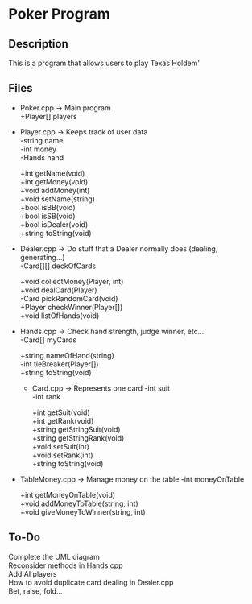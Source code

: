 Poker Program
=============

Description
-----------
This is a program that allows users to play Texas Holdem'

Files
-----
*   Poker.cpp       -> Main program  
    +Player[] players

*   Player.cpp      -> Keeps track of user data  
    -string name  
    -int money  
    -Hands hand  
  
    +int getName(void)  
    +int getMoney(void)  
    +void addMoney(int)  
    +void setName(string)  
    +bool isBB(void)  
    +bool isSB(void)  
    +bool isDealer(void)  
    +string toString(void)  

*   Dealer.cpp       -> Do stuff that a Dealer normally does (dealing, generating...)  
    -Card[][] deckOfCards  
  
    +void collectMoney(Player, int)  
    +void dealCard(Player)  
    -Card pickRandomCard(void)  
    +Player checkWinner(Player[])  
    +void listOfHands(void)  

*   Hands.cpp       -> Check hand strength, judge winner, etc...  
    -Card[] myCards  
  
    +string nameOfHand(string)  
    -int tieBreaker(Player[])  
    +string toString(void)  

    *   Card.cpp    -> Represents one card
        -int suit  
        -int rank  
  
        +int getSuit(void)  
        +int getRank(void)  
        +string getStringSuit(void)  
        +string getStringRank(void)  
        +void setSuit(int)  
        +void setRank(int)  
        +string toString(void)  

*   TableMoney.cpp       -> Manage money on the table
    -int moneyOnTable  
  
    +int getMoneyOnTable(void)  
    +void addMoneyToTable(string, int)  
    +void giveMoneyToWinner(string, int)  

To-Do
-----
Complete the UML diagram  
Reconsider methods in Hands.cpp  
Add AI players  
How to avoid duplicate card dealing in Dealer.cpp  
Bet, raise, fold...  
